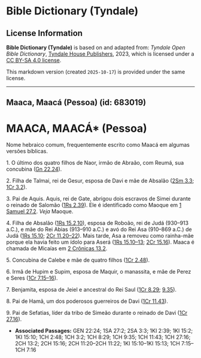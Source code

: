# Bible Dictionary (Tyndale)

## License Information

**Bible Dictionary (Tyndale)** is based on and adapted from: _Tyndale Open Bible Dictionary_, [Tyndale House Publishers](https://tyndaleopenresources.com/), 2023, which is licensed under a [CC BY-SA 4.0 license](https://creativecommons.org/licenses/by-sa/4.0/legalcode.en).

This markdown version (created `2025-10-17`) is provided under the same license.



--------------------------------

## Maaca, Maacá (Pessoa) (id: 683019)

MAACA, MAACÁ\* (Pessoa)
=======================

Nome hebraico comum, frequentemente escrito como Maacá em algumas versões bíblicas.

1\. O último dos quatro filhos de Naor, irmão de Abraão, com Reumá, sua concubina ([Gn 22\.24](https://ref.ly/Gen22:24)).

2\. Filha de Talmai, rei de Gesur, esposa de Davi e mãe de Absalão ([2Sm 3\.3](https://ref.ly/2Sam3:3); [1Cr 3\.2](https://ref.ly/1Chr3:2)).

3\. Pai de Aquis. Aquis, rei de Gate, abrigou dois escravos de Simei durante o reinado de Salomão ([1Rs 2\.39](https://ref.ly/1Kgs2:39)). Ele é identificado como Maoque em [1 Samuel 27\.2](https://ref.ly/1Sam27:2). *Veja* Maoque.

4\. Filha de Absalão ([1Rs 15\.2,10](https://ref.ly/1Kgs15:2,1Kgs15:10)), esposa de Roboão, rei de Judá (930–913 a.C.), e mãe do Rei Abias (913–910 a.C.) e avó do Rei Asa (910–869 a.C.) de Judá ([1Rs 15\.10](https://ref.ly/1Kgs15:10); [2Cr 11\.20–22](https://ref.ly/2Chr11:20-2Chr11:22)). Mais tarde, Asa a removeu como rainha\-mãe porque ela havia feito um ídolo para Aserá ([1Rs 15\.10–13](https://ref.ly/1Kgs15:10-1Kgs15:13); [2Cr 15\.16](https://ref.ly/2Chr15:16)). Maaca é chamada de Micaías em [2 Crônicas 13\.2](https://ref.ly/2Chr13:2).

5\. Concubina de Calebe e mãe de quatro filhos ([1Cr 2\.48](https://ref.ly/1Chr2:48)).

6\. Irmã de Hupim e Supim, esposa de Maquir, o manassita, e mãe de Perez e Seres ([1Cr 7\.15–16](https://ref.ly/1Chr7:15-1Chr7:16)).

7\. Benjamita, esposa de Jeiel e ancestral do Rei Saul ([1Cr 8\.29](https://ref.ly/1Chr8:29); [9\.35](https://ref.ly/1Chr9:35)).

8\. Pai de Hamã, um dos poderosos guerreiros de Davi ([1Cr 11\.43](https://ref.ly/1Chr11:43)).

9\. Pai de Sefatias, líder da tribo de Simeão durante o reinado de Davi ([1Cr 27\.16](https://ref.ly/1Chr27:16)).

* **Associated Passages:** GEN 22:24; 1SA 27:2; 2SA 3:3; 1KI 2:39; 1KI 15:2; 1KI 15:10; 1CH 2:48; 1CH 3:2; 1CH 8:29; 1CH 9:35; 1CH 11:43; 1CH 27:16; 2CH 13:2; 2CH 15:16; 2CH 11:20–2CH 11:22; 1KI 15:10–1KI 15:13; 1CH 7:15–1CH 7:16

